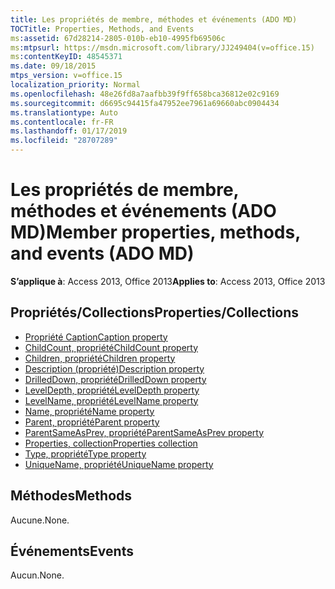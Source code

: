 ```yaml
---
title: Les propriétés de membre, méthodes et événements (ADO MD)
TOCTitle: Properties, Methods, and Events
ms:assetid: 67d28214-2805-010b-eb10-4995fb69506c
ms:mtpsurl: https://msdn.microsoft.com/library/JJ249404(v=office.15)
ms:contentKeyID: 48545371
ms.date: 09/18/2015
mtps_version: v=office.15
localization_priority: Normal
ms.openlocfilehash: 48e26fd8a7aafbb39f9ff658bca36812e02c9169
ms.sourcegitcommit: d6695c94415fa47952ee7961a69660abc0904434
ms.translationtype: Auto
ms.contentlocale: fr-FR
ms.lasthandoff: 01/17/2019
ms.locfileid: "28707289"
---
```

# <a name="member-properties-methods-and-events-ado-md"></a><span data-ttu-id="8320e-102">Les propriétés de membre, méthodes et événements (ADO MD)</span><span class="sxs-lookup"><span data-stu-id="8320e-102">Member properties, methods, and events (ADO MD)</span></span>

<span data-ttu-id="8320e-103">**S’applique à**: Access 2013, Office 2013</span><span class="sxs-lookup"><span data-stu-id="8320e-103">**Applies to**: Access 2013, Office 2013</span></span>

## <a name="propertiescollections"></a><span data-ttu-id="8320e-104">Propriétés/Collections</span><span class="sxs-lookup"><span data-stu-id="8320e-104">Properties/Collections</span></span>

- [<span data-ttu-id="8320e-105">Propriété Caption</span><span class="sxs-lookup"><span data-stu-id="8320e-105">Caption property</span></span>](caption-property-ado-md.md)
- [<span data-ttu-id="8320e-106">ChildCount, propriété</span><span class="sxs-lookup"><span data-stu-id="8320e-106">ChildCount property</span></span>](childcount-property-ado-md.md)
- [<span data-ttu-id="8320e-107">Children, propriété</span><span class="sxs-lookup"><span data-stu-id="8320e-107">Children property</span></span>](children-property-ado-md.md)
- [<span data-ttu-id="8320e-108">Description (propriété)</span><span class="sxs-lookup"><span data-stu-id="8320e-108">Description property</span></span>](description-property-ado-md.md)
- [<span data-ttu-id="8320e-109">DrilledDown, propriété</span><span class="sxs-lookup"><span data-stu-id="8320e-109">DrilledDown property</span></span>](drilleddown-property-ado-md.md)
- [<span data-ttu-id="8320e-110">LevelDepth, propriété</span><span class="sxs-lookup"><span data-stu-id="8320e-110">LevelDepth property</span></span>](leveldepth-property-ado-md.md)
- [<span data-ttu-id="8320e-111">LevelName, propriété</span><span class="sxs-lookup"><span data-stu-id="8320e-111">LevelName property</span></span>](levelname-property-ado-md.md)
- [<span data-ttu-id="8320e-112">Name, propriété</span><span class="sxs-lookup"><span data-stu-id="8320e-112">Name property</span></span>](name-property-ado-md.md)
- [<span data-ttu-id="8320e-113">Parent, propriété</span><span class="sxs-lookup"><span data-stu-id="8320e-113">Parent property</span></span>](parent-property-ado-md.md)
- [<span data-ttu-id="8320e-114">ParentSameAsPrev, propriété</span><span class="sxs-lookup"><span data-stu-id="8320e-114">ParentSameAsPrev property</span></span>](parentsameasprev-property-ado-md.md)
- [<span data-ttu-id="8320e-115">Properties, collection</span><span class="sxs-lookup"><span data-stu-id="8320e-115">Properties collection</span></span>](properties-collection-ado.md)
- [<span data-ttu-id="8320e-116">Type, propriété</span><span class="sxs-lookup"><span data-stu-id="8320e-116">Type property</span></span>](type-property-ado-md.md)
- [<span data-ttu-id="8320e-117">UniqueName, propriété</span><span class="sxs-lookup"><span data-stu-id="8320e-117">UniqueName property</span></span>](uniquename-property-ado-md.md)


## <a name="methods"></a><span data-ttu-id="8320e-118">Méthodes</span><span class="sxs-lookup"><span data-stu-id="8320e-118">Methods</span></span>

<span data-ttu-id="8320e-119">Aucune.</span><span class="sxs-lookup"><span data-stu-id="8320e-119">None.</span></span>

## <a name="events"></a><span data-ttu-id="8320e-120">Événements</span><span class="sxs-lookup"><span data-stu-id="8320e-120">Events</span></span>

<span data-ttu-id="8320e-121">Aucun.</span><span class="sxs-lookup"><span data-stu-id="8320e-121">None.</span></span>

